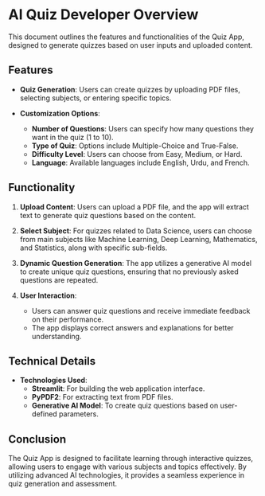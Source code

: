 # AI Quiz Developer Overview

This document outlines the features and functionalities of the Quiz App, designed to generate quizzes based on user inputs and uploaded content.

## Features

- **Quiz Generation**: Users can create quizzes by uploading PDF files, selecting subjects, or entering specific topics.
  
- **Customization Options**:
  - **Number of Questions**: Users can specify how many questions they want in the quiz (1 to 10).
  - **Type of Quiz**: Options include Multiple-Choice and True-False.
  - **Difficulty Level**: Users can choose from Easy, Medium, or Hard.
  - **Language**: Available languages include English, Urdu, and French.

## Functionality

1. **Upload Content**: Users can upload a PDF file, and the app will extract text to generate quiz questions based on the content.
  
2. **Select Subject**: For quizzes related to Data Science, users can choose from main subjects like Machine Learning, Deep Learning, Mathematics, and Statistics, along with specific sub-fields.

3. **Dynamic Question Generation**: The app utilizes a generative AI model to create unique quiz questions, ensuring that no previously asked questions are repeated.

4. **User Interaction**:
   - Users can answer quiz questions and receive immediate feedback on their performance.
   - The app displays correct answers and explanations for better understanding.

## Technical Details

- **Technologies Used**:
  - **Streamlit**: For building the web application interface.
  - **PyPDF2**: For extracting text from PDF files.
  - **Generative AI Model**: To create quiz questions based on user-defined parameters.

## Conclusion

The Quiz App is designed to facilitate learning through interactive quizzes, allowing users to engage with various subjects and topics effectively. By utilizing advanced AI technologies, it provides a seamless experience in quiz generation and assessment.

